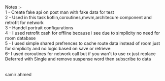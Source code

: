 Notes :-
<br>
1 - Create fake api on post man with fake data for test <br>
2 - Used in this task kotlin,coroutines,mvvm,architecure component and retrofit for network <br>
3 - Handel portrait configurations <br>
4 - I used retrofit cash for offline because i see due to simplicity no need for room database <br>
5 - I used simple shared prefrences to cache route data instead of room just for simplicity and no logic based on save or retrieve<br>
6-  I used coroutines for network call but if you wan't to use rx just replace Deferred with Single and remove suspense word then subscribe to data<br>
<br>
<br>
samir ahmed <br>
 
